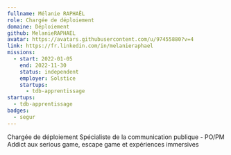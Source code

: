 ```yaml
---
fullname: Mélanie RAPHAËL
role: Chargée de déploiement
domaine: Déploiement
github: MelanieRAPHAEL
avatar: https://avatars.githubusercontent.com/u/97455880?v=4
link: https://fr.linkedin.com/in/melanieraphael
missions:
  - start: 2022-01-05
    end: 2022-11-30
    status: independent
    employer: Solstice
    startups:
      - tdb-apprentissage
startups:
  - tdb-apprentissage
badges:
  - segur
---
```

Chargée de déploiement Spécialiste de la communication publique - PO/PM Addict aux serious game, escape game et expériences immersives